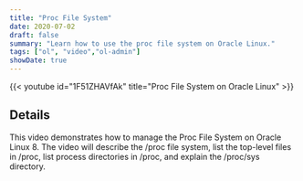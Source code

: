 ```yaml
---
title: "Proc File System"
date: 2020-07-02
draft: false
summary: "Learn how to use the proc file system on Oracle Linux."
tags: ["ol", "video","ol-admin"]
showDate: true
---
```


{{< youtube id="1F51ZHAVfAk" title="Proc File System on Oracle Linux" >}}

## Details

This video demonstrates how to manage the Proc File System on Oracle Linux 8. The video will describe the /proc file system, list the top-level files in /proc, list process directories in /proc, and explain the /proc/sys directory.

